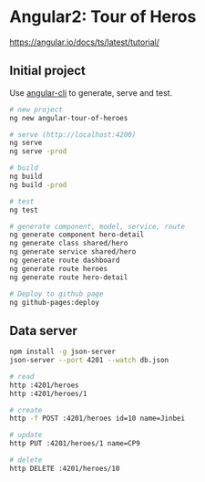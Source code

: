 # Angular2: Tour of Heros

https://angular.io/docs/ts/latest/tutorial/

## Initial project

Use [angular-cli](https://cli.angular.io/) to generate, serve and test. 

```bash
# new project
ng new angular-tour-of-heroes

# serve (http://localhost:4200)
ng serve
ng serve -prod

# build
ng build
ng build -prod

# test
ng test

# generate component, model, service, route
ng generate component hero-detail
ng generate class shared/hero
ng generate service shared/hero
ng generate route dashboard
ng generate route heroes
ng generate route hero-detail

# Deploy to github page
ng github-pages:deploy
``` 

## Data server

```bash
npm install -g json-server
json-server --port 4201 --watch db.json

# read
http :4201/heroes
http :4201/heroes/1

# create
http -f POST :4201/heroes id=10 name=Jinbei

# update
http PUT :4201/heroes/1 name=CP9

# delete
http DELETE :4201/heroes/10
```